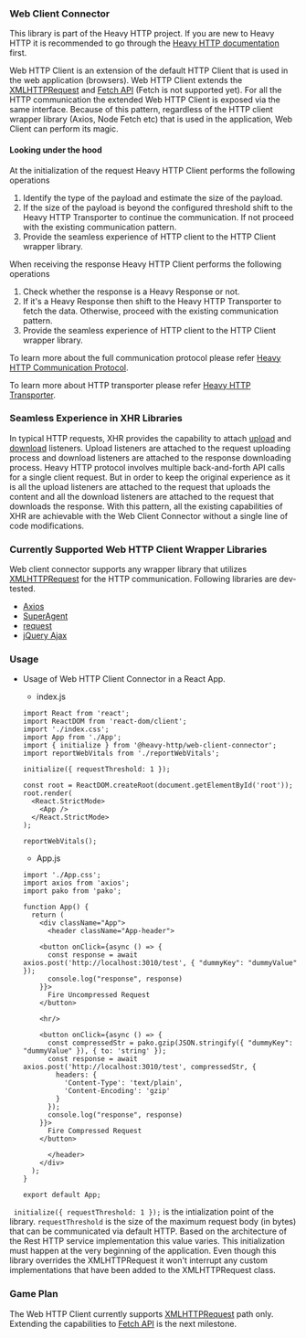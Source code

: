 ### Web Client Connector

This library is part of the Heavy HTTP project. If you are new to Heavy HTTP it is recommended to go through the [Heavy HTTP documentation](https://github.com/Heavy-HTTP/.github/blob/main/profile/Readme.md) first. 

Web HTTP Client is an extension of the default HTTP Client that is used in the web application (browsers). Web HTTP Client extends the [XMLHTTPRequest](https://developer.mozilla.org/en-US/docs/Web/API/XMLHttpRequest) and [Fetch API](https://developer.mozilla.org/en-US/docs/Web/API/Fetch_API) (Fetch is not supported yet). For all the HTTP communication the extended Web HTTP Client is exposed via the same interface. Because of this pattern, regardless of the HTTP client wrapper library (Axios, Node Fetch etc) that is used in the application, Web Client can perform its magic. 

#### Looking under the hood 
At the initialization of the request Heavy HTTP Client performs the following operations
1. Identify the type of the payload and estimate the size of the payload.
2. If the size of the payload is beyond the configured threshold shift to the Heavy HTTP Transporter to continue the communication. If not proceed with the existing communication pattern. 
3. Provide the seamless experience of HTTP client to the HTTP Client wrapper library. 

When receiving the response Heavy HTTP Client performs the following operations
1. Check whether the response is a Heavy Response or not. 
2. If it's a Heavy Response then shift to the Heavy HTTP Transporter to fetch the data. Otherwise, proceed with the existing communication pattern. 
3. Provide the seamless experience of HTTP client to the HTTP Client wrapper library. 

To learn more about the full communication protocol please refer [Heavy HTTP Communication Protocol](https://github.com/Heavy-HTTP/.github/blob/main/profile/Readme.md#heavy-http-communication-protocol).

To learn more about HTTP transporter please refer [Heavy HTTP Transporter](https://github.com/Heavy-HTTP/.github/blob/main/profile/Readme.md#heavy-http-transporter).

### Seamless Experience in XHR Libraries

In typical HTTP requests, XHR provides the capability to attach [upload](https://developer.mozilla.org/en-US/docs/Web/API/XMLHttpRequest/upload) and [download](https://developer.mozilla.org/en-US/docs/Web/API/ProgressEvent) listeners. Upload listeners are attached to the request uploading process and download listeners are attached to the response downloading process. Heavy HTTP protocol involves multiple back-and-forth API calls for a single client request. But in order to keep the original experience as it is all the upload listeners are attached to the request that uploads the content and all the download listeners are attached to the request that downloads the response. With this pattern, all the existing capabilities of XHR are achievable with the Web Client Connector without a single line of code modifications. 

### Currently Supported Web HTTP Client Wrapper Libraries

Web client connector supports any wrapper library that utilizes [XMLHTTPRequest](https://developer.mozilla.org/en-US/docs/Web/API/XMLHttpRequest) for the HTTP communication. Following libraries are dev-tested. 
* [Axios](https://www.npmjs.com/package/axios)
* [SuperAgent](https://www.npmjs.com/package/superagent)
* [request](https://github.com/request/request)
* [jQuery Ajax](https://api.jquery.com/jquery.ajax)
 

### Usage

* Usage of Web HTTP Client Connector in a React App.
	* index.js
	```
	import React from 'react';
	import ReactDOM from 'react-dom/client';
	import './index.css';
	import App from './App';
	import { initialize } from '@heavy-http/web-client-connector';
	import reportWebVitals from './reportWebVitals';

	initialize({ requestThreshold: 1 });

	const root = ReactDOM.createRoot(document.getElementById('root'));
	root.render(
	  <React.StrictMode>
	    <App />
	  </React.StrictMode>
	);

	reportWebVitals();

	```
	* App.js

	```
	import './App.css';
	import axios from 'axios';
	import pako from 'pako';

	function App() {
	  return (
	    <div className="App">
	      <header className="App-header">

		<button onClick={async () => {
		  const response = await axios.post('http://localhost:3010/test', { "dummyKey": "dummyValue" });
		  console.log("response", response)
		}}>
		  Fire Uncompressed Request
		</button>

		<hr/>

		<button onClick={async () => {
		  const compressedStr = pako.gzip(JSON.stringify({ "dummyKey": "dummyValue" }), { to: 'string' });
		  const response = await axios.post('http://localhost:3010/test', compressedStr, {
		    headers: {
		      'Content-Type': 'text/plain',
		      'Content-Encoding': 'gzip'
		    }
		  });
		  console.log("response", response)
		}}>
		  Fire Compressed Request
		</button>

	      </header>
	    </div>
	  );
	}

	export default App;

	```
``` initialize({ requestThreshold: 1 });``` is the intialization point of the library. ```requestThreshold``` is the size of the maximum request body (in bytes) that can be communicated via default HTTP. Based on the architecture of the Rest HTTP service implementation this value varies. This initialization must happen at the very beginning of the application. Even though this library overrides the XMLHTTPRequest it won't interrupt any custom implementations that have been added to the XMLHTTPRequest class. 


### Game Plan
The Web HTTP Client currently supports [XMLHTTPRequest](https://developer.mozilla.org/en-US/docs/Web/API/XMLHttpRequest) path only. Extending the capabilities to [Fetch API](https://developer.mozilla.org/en-US/docs/Web/API/Fetch_API) is the next milestone. 